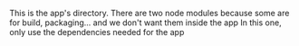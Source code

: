 This is the app's directory.
There are two node modules because some are for build, packaging... and we don't want them inside the app
In this one, only use the dependencies needed for the app
